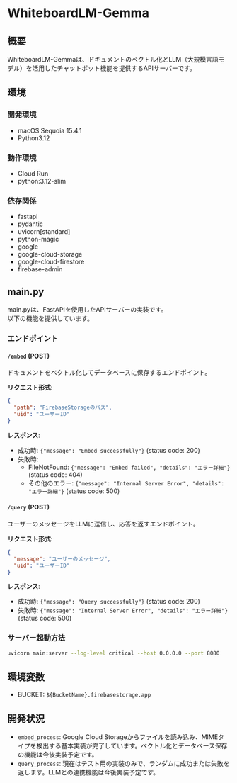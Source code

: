 # WhiteboardLM-Gemma

## 概要
WhiteboardLM-Gemmaは、ドキュメントのベクトル化とLLM（大規模言語モデル）を活用したチャットボット機能を提供するAPIサーバーです。

## 環境

### 開発環境
- macOS Sequoia 15.4.1
- Python3.12

### 動作環境
- Cloud Run
- python:3.12-slim

### 依存関係
- fastapi
- pydantic
- uvicorn[standard]
- python-magic
- google
- google-cloud-storage
- google-cloud-firestore
- firebase-admin

## main.py
main.pyは、FastAPIを使用したAPIサーバーの実装です。  
以下の機能を提供しています。

### エンドポイント

#### `/embed` (POST)
ドキュメントをベクトル化してデータベースに保存するエンドポイント。

**リクエスト形式**:
```json
{
  "path": "FirebaseStorageのパス",
  "uid": "ユーザーID"
}
```

**レスポンス**:
- 成功時: `{"message": "Embed successfully"}` (status code: 200)
- 失敗時:
  - FileNotFound: `{"message": "Embed failed", "details": "エラー詳細"}` (status code: 404)
  - その他のエラー: `{"message": "Internal Server Error", "details": "エラー詳細"}` (status code: 500)

#### `/query` (POST)
ユーザーのメッセージをLLMに送信し、応答を返すエンドポイント。

**リクエスト形式**:
```json
{
  "message": "ユーザーのメッセージ",
  "uid": "ユーザーID"
}
```

**レスポンス**:
- 成功時: `{"message": "Query successfully"}` (status code: 200)
- 失敗時: `{"message": "Internal Server Error", "details": "エラー詳細"}` (status code: 500)

### サーバー起動方法
```bash
uvicorn main:server --log-level critical --host 0.0.0.0 --port 8080
```

## 環境変数
- BUCKET: `${BucketName}.firebasestorage.app`

## 開発状況
- `embed_process`: Google Cloud Storageからファイルを読み込み、MIMEタイプを検出する基本実装が完了しています。ベクトル化とデータベース保存の機能は今後実装予定です。
- `query_process`: 現在はテスト用の実装のみで、ランダムに成功または失敗を返します。LLMとの連携機能は今後実装予定です。
